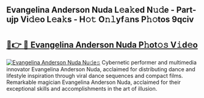 ## Evangelina Anderson Nuda L𝚎a𝚔ed N𝚞𝚍e - Part-ujp Vi𝚍𝚎o L𝚎a𝚔s - H𝚘𝚝 O𝚗𝚕yf𝚊ns P𝚑𝚘tos 9qciv

# <h2><a href="http://kfe1ayd.oniu.top/?m=Evangelina+Anderson+Nuda">🔗👉 🔴 Evangelina Anderson Nuda P𝚑ot𝚘𝚜 V𝚒d𝚎o</a></h2>

[![Evangelina Anderson Nuda Nu𝚍e𝚜](https://i.imgur.com/0qMVB7G.gif)](http://kfe1ayd.oniu.top/?m=Evangelina+Anderson+Nuda)
Cybernetic performer and multimedia innovator Evangelina Anderson Nuda, acclaimed for distributing dance and lifestyle inspiration through viral dance sequences and compact films. Remarkable magician Evangelina Anderson Nuda, acclaimed for their exceptional skills and accomplishments in the art of illusion.  
